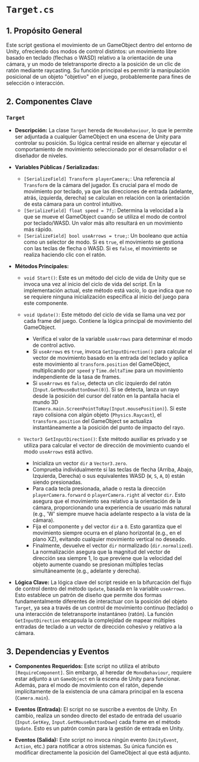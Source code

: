 # `Target.cs`

## 1. Propósito General
Este script gestiona el movimiento de un GameObject dentro del entorno de Unity, ofreciendo dos modos de control distintos: un movimiento libre basado en teclado (flechas o WASD) relativo a la orientación de una cámara, y un modo de teletransporte directo a la posición de un clic de ratón mediante raycasting. Su función principal es permitir la manipulación posicional de un objeto "objetivo" en el juego, probablemente para fines de selección o interacción.

## 2. Componentes Clave

### `Target`
- **Descripción:** La clase `Target` hereda de `MonoBehaviour`, lo que le permite ser adjuntada a cualquier GameObject en una escena de Unity para controlar su posición. Su lógica central reside en alternar y ejecutar el comportamiento de movimiento seleccionado por el desarrollador o el diseñador de niveles.

- **Variables Públicas / Serializadas:**
    - `[SerializeField] Transform playerCamera;`: Una referencia al `Transform` de la cámara del jugador. Es crucial para el modo de movimiento por teclado, ya que las direcciones de entrada (adelante, atrás, izquierda, derecha) se calculan en relación con la orientación de esta cámara para un control intuitivo.
    - `[SerializeField] float speed = 7f;`: Determina la velocidad a la que se mueve el GameObject cuando se utiliza el modo de control por teclado/WASD. Un valor más alto resultará en un movimiento más rápido.
    - `[SerializeField] bool useArrows = true;`: Un booleano que actúa como un selector de modo. Si es `true`, el movimiento se gestiona con las teclas de flecha o WASD. Si es `false`, el movimiento se realiza haciendo clic con el ratón.

- **Métodos Principales:**
    - `void Start()`:
        Este es un método del ciclo de vida de Unity que se invoca una vez al inicio del ciclo de vida del script. En la implementación actual, este método está vacío, lo que indica que no se requiere ninguna inicialización específica al inicio del juego para este componente.

    - `void Update()`:
        Este método del ciclo de vida se llama una vez por cada frame del juego. Contiene la lógica principal de movimiento del GameObject.
        *   Verifica el valor de la variable `useArrows` para determinar el modo de control activo.
        *   Si `useArrows` es `true`, invoca `GetInputDirection()` para calcular el vector de movimiento basado en la entrada del teclado y aplica este movimiento al `transform.position` del GameObject, multiplicando por `speed` y `Time.deltaTime` para un movimiento independiente de la tasa de frames.
        *   Si `useArrows` es `false`, detecta un clic izquierdo del ratón (`Input.GetMouseButtonDown(0)`). Si se detecta, lanza un rayo desde la posición del cursor del ratón en la pantalla hacia el mundo 3D (`Camera.main.ScreenPointToRay(Input.mousePosition)`). Si este rayo colisiona con algún objeto (`Physics.Raycast`), el `transform.position` del GameObject se actualiza instantáneamente a la posición del punto de impacto del rayo.

    - `Vector3 GetInputDirection()`:
        Este método auxiliar es privado y se utiliza para calcular el vector de dirección de movimiento cuando el modo `useArrows` está activo.
        *   Inicializa un vector `dir` a `Vector3.zero`.
        *   Comprueba individualmente si las teclas de flecha (Arriba, Abajo, Izquierda, Derecha) o sus equivalentes WASD (`W`, `S`, `A`, `D`) están siendo presionadas.
        *   Para cada tecla presionada, añade o resta la dirección `playerCamera.forward` o `playerCamera.right` al vector `dir`. Esto asegura que el movimiento sea relativo a la orientación de la cámara, proporcionando una experiencia de usuario más natural (e.g., 'W' siempre mueve hacia adelante respecto a la vista de la cámara).
        *   Fija el componente `y` del vector `dir` a `0`. Esto garantiza que el movimiento siempre ocurra en el plano horizontal (e.g., en el plano XZ), evitando cualquier movimiento vertical no deseado.
        *   Finalmente, devuelve el vector `dir` normalizado (`dir.normalized`). La normalización asegura que la magnitud del vector de dirección sea siempre 1, lo que previene que la velocidad del objeto aumente cuando se presionan múltiples teclas simultáneamente (e.g., adelante y derecha).

- **Lógica Clave:**
La lógica clave del script reside en la bifurcación del flujo de control dentro del método `Update`, basada en la variable `useArrows`. Esto establece un patrón de diseño que permite dos formas fundamentalmente diferentes de interactuar con la posición del objeto `Target`, ya sea a través de un control de movimiento continuo (teclado) o una interacción de teletransporte instantáneo (ratón). La función `GetInputDirection` encapsula la complejidad de mapear múltiples entradas de teclado a un vector de dirección cohesivo y relativo a la cámara.

## 3. Dependencias y Eventos

- **Componentes Requeridos:**
    Este script no utiliza el atributo `[RequireComponent]`. Sin embargo, al heredar de `MonoBehaviour`, requiere estar adjunto a un `GameObject` en la escena de Unity para funcionar. Además, para el modo de movimiento con el ratón, depende implícitamente de la existencia de una cámara principal en la escena (`Camera.main`).

- **Eventos (Entrada):**
    El script no se suscribe a eventos de Unity. En cambio, realiza un sondeo directo del estado de entrada del usuario (`Input.GetKey`, `Input.GetMouseButtonDown`) cada frame en el método `Update`. Esto es un patrón común para la gestión de entrada en Unity.

- **Eventos (Salida):**
    Este script no invoca ningún evento (`UnityEvent`, `Action`, etc.) para notificar a otros sistemas. Su única función es modificar directamente la posición del GameObject al que está adjunto.